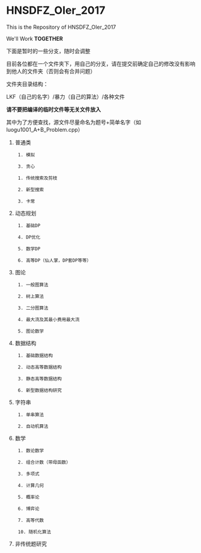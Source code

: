 ﻿# HNSDFZ_OIer_2017

This is the Repository of HNSDFZ_OIer_2017

We'll Work **TOGETHER**

下面是暂时的一些分支，随时会调整

目前各位都在一个文件夹下，用自己的分支，请在提交前确定自己的修改没有影响到他人的文件夹（否则会有合并问题）

文件夹目录结构：

LKF（自己的名字）/暴力（自己的算法）/各种文件

**请不要把编译的临时文件等无关文件放入**

其中为了方便查找，源文件尽量命名为题号+简单名字（如luogu1001_A+B_Problem.cpp）


1. 普通类

		1. 模拟

		3. 贪心

		1. 传统搜索及剪枝

		2. 新型搜索
		
		3. 卡常



3. 动态规划

		1. 基础DP

		4. DP优化

		5. 数学DP

		6. 高等DP（仙人掌，DP套DP等等）


4. 图论

		1. 一般图算法

		2. 树上算法

		3. 二分图算法

		4. 最大流及其最小费用最大流

		5. 图论数学

5. 数据结构

		1. 基础数据结构

		2. 动态高等数据结构
		
		3. 静态高等数据结构

		6. 新型数据结构研究


6. 字符串

		1. 单串算法

		2. 自动机算法


7. 数学

		1. 数论数学

		2. 组合计数（带母函数）

		3. 多项式

		4. 计算几何

		5. 概率论

		6. 博弈论

		7. 高等代数
		
		10. 随机化算法
		
8. 非传统题研究
